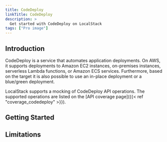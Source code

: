 ```yaml
---
title: CodeDeploy
linkTitle: CodeDeploy
description: >
  Get started with CodeDeploy on LocalStack
tags: ["Pro image"]
---
```


## Introduction

CodeDeploy is a service that automates application deployments.
On AWS, it supports deployments to Amazon EC2 instances, on-premises instances, serverless Lambda functions, or Amazon ECS services.
Furthermore, based on the target it is also possible to use an in-place deployment or a blue/green deployment.

LocalStack supports a mocking of CodeDeploy API operations.
The supported operations are listed on the [API coverage page]({{< ref "coverage_codedeploy" >}}).

## Getting Started

## Limitations
